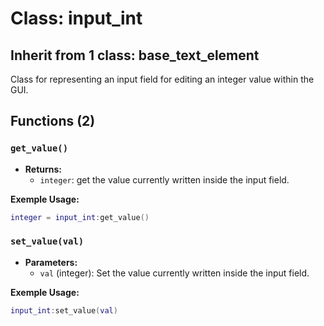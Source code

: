 # Class: input_int

## Inherit from 1 class: base_text_element

Class for representing an input field for editing an integer value within the GUI.

## Functions (2)

### `get_value()`

- **Returns:**
  - `integer`: get the value currently written inside the input field.

**Exemple Usage:**
```lua
integer = input_int:get_value()
```

### `set_value(val)`

- **Parameters:**
  - `val` (integer): Set the value currently written inside the input field.

**Exemple Usage:**
```lua
input_int:set_value(val)
```


